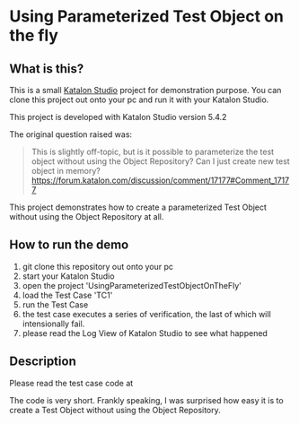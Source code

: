 Using Parameterized Test Object on the fly
==========================================

## What is this?

This is a small [Katalon Studio](https://www.katalon.com/) project for demonstration purpose. You can clone this project out onto your pc
and run it with your Katalon Studio.

This project is developed with Katalon Studio version 5.4.2

The original question raised was:

>This is slightly off-topic, but is it possible to parameterize the test object without using the Object Repository?
Can I just create new test object in memory?
>https://forum.katalon.com/discussion/comment/17177#Comment_17177

This project demonstrates how to create a parameterized Test Object without using the Object Repository at all.

## How to run the demo

1. git clone this repository out onto your pc
2. start your Katalon Studio
3. open the project 'UsingParameterizedTestObjectOnTheFly'
4. load the Test Case 'TC1'
5. run the Test Case
6. the test case executes a series of verification, the last of which will intensionally fail.
7. please read the Log View of Katalon Studio to see what happened

## Description

Please read the test case code at 

The code is very short. Frankly speaking, I was surprised how easy it is to create a Test Object without using the Object Repository.
